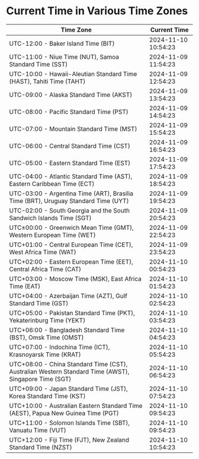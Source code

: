 # Current Time in Various Time Zones

| Time Zone | Current Time |
|-----------|--------------|
| UTC-12:00 - Baker Island Time (BIT) | 2024-11-10 10:54:23 |
| UTC-11:00 - Niue Time (NUT), Samoa Standard Time (SST) | 2024-11-09 11:54:23 |
| UTC-10:00 - Hawaii-Aleutian Standard Time (HAST), Tahiti Time (TAHT) | 2024-11-09 12:54:23 |
| UTC-09:00 - Alaska Standard Time (AKST) | 2024-11-09 13:54:23 |
| UTC-08:00 - Pacific Standard Time (PST) | 2024-11-09 14:54:23 |
| UTC-07:00 - Mountain Standard Time (MST) | 2024-11-09 15:54:23 |
| UTC-06:00 - Central Standard Time (CST) | 2024-11-09 16:54:23 |
| UTC-05:00 - Eastern Standard Time (EST) | 2024-11-09 17:54:23 |
| UTC-04:00 - Atlantic Standard Time (AST), Eastern Caribbean Time (ECT) | 2024-11-09 18:54:23 |
| UTC-03:00 - Argentina Time (ART), Brasília Time (BRT), Uruguay Standard Time (UYT) | 2024-11-09 19:54:23 |
| UTC-02:00 - South Georgia and the South Sandwich Islands Time (SGT) | 2024-11-09 20:54:23 |
| UTC±00:00 - Greenwich Mean Time (GMT), Western European Time (WET) | 2024-11-09 22:54:23 |
| UTC+01:00 - Central European Time (CET), West Africa Time (WAT) | 2024-11-09 23:54:23 |
| UTC+02:00 - Eastern European Time (EET), Central Africa Time (CAT) | 2024-11-10 00:54:23 |
| UTC+03:00 - Moscow Time (MSK), East Africa Time (EAT) | 2024-11-10 01:54:23 |
| UTC+04:00 - Azerbaijan Time (AZT), Gulf Standard Time (GST) | 2024-11-10 02:54:23 |
| UTC+05:00 - Pakistan Standard Time (PKT), Yekaterinburg Time (YEKT) | 2024-11-10 03:54:23 |
| UTC+06:00 - Bangladesh Standard Time (BST), Omsk Time (OMST) | 2024-11-10 04:54:23 |
| UTC+07:00 - Indochina Time (ICT), Krasnoyarsk Time (KRAT) | 2024-11-10 05:54:23 |
| UTC+08:00 - China Standard Time (CST), Australian Western Standard Time (AWST), Singapore Time (SGT) | 2024-11-10 06:54:23 |
| UTC+09:00 - Japan Standard Time (JST), Korea Standard Time (KST) | 2024-11-10 07:54:23 |
| UTC+10:00 - Australian Eastern Standard Time (AEST), Papua New Guinea Time (PGT) | 2024-11-10 09:54:23 |
| UTC+11:00 - Solomon Islands Time (SBT), Vanuatu Time (VUT) | 2024-11-10 09:54:23 |
| UTC+12:00 - Fiji Time (FJT), New Zealand Standard Time (NZST) | 2024-11-10 10:54:23 |
